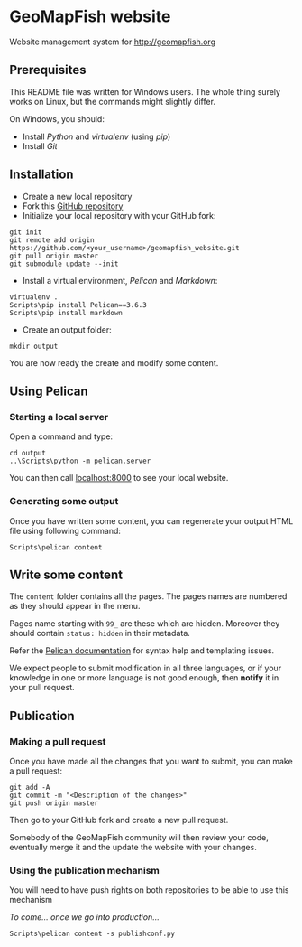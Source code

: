 # GeoMapFish website

Website management system for http://geomapfish.org

## Prerequisites

This README file was written for Windows users. The whole thing surely
works on Linux, but the commands might slightly differ.

On Windows, you should:

* Install *Python* and *virtualenv* (using *pip*)
* Install *Git*

## Installation

* Create a new local repository
* Fork this [GitHub repository](https://github.com/geomapfish/geomapfish_website)
* Initialize your local repository with your GitHub fork:

```
git init
git remote add origin https://github.com/<your_username>/geomapfish_website.git
git pull origin master
git submodule update --init
```

* Install a virtual environment, *Pelican* and *Markdown*:

```
virtualenv .
Scripts\pip install Pelican==3.6.3
Scripts\pip install markdown
```

* Create an output folder:

```
mkdir output
```

You are now ready the create and modify some content.

## Using Pelican

### Starting a local server

Open a command and type:

```
cd output
..\Scripts\python -m pelican.server
```

You can then call [localhost:8000](http://localhost:8000/) to see your local
website.

### Generating some output

Once you have written some content, you can regenerate your output HTML
file using following command:

```
Scripts\pelican content
```

## Write some content

The `content` folder contains all the pages. The pages names are numbered
as they should appear in the menu.

Pages name starting with `99_` are these which are hidden. Moreover they
should contain `status: hidden` in their metadata.

Refer the [Pelican documentation](http://docs.getpelican.com/en/stable/) for
syntax help and templating issues.

We expect people to submit modification in all three languages, or if your
knowledge in one or more language is not good enough, then **notify** it
in your pull request.

## Publication

### Making a pull request

Once you have made all the changes that you want to submit, you can make a
pull request:

```
git add -A
git commit -m "<Description of the changes>"
git push origin master
```

Then go to your GitHub fork and create a new pull request.

Somebody of the GeoMapFish community will then review your code, eventually
merge it and the update the website with your changes.

### Using the publication mechanism

You will need to have push rights on both repositories to be able to use
this mechanism

*To come... once we go into production...*

```
Scripts\pelican content -s publishconf.py
```
